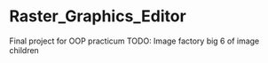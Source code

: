 # Raster_Graphics_Editor
Final project for OOP practicum
TODO:
Image factory
big 6 of image children
